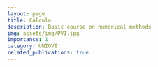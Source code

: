 ```yaml
---
layout: page
title: Cálculo
description: Basic course on numerical methods
img: assets/img/PVI.jpg
importance: 1
category: UNIOVI
related_publications: true
---
```

